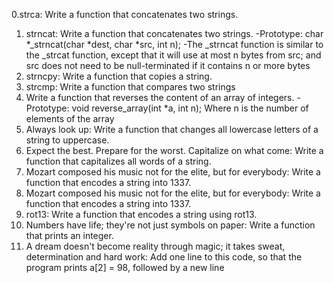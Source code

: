 0.strca: Write a function that concatenates two strings.
1. strncat: Write a function that concatenates two strings.
  -Prototype: char *_strncat(char *dest, char *src, int n);
  -The _strncat function is similar to the _strcat function, except that
it will use at most n bytes from src; and
src does not need to be null-terminated if it contains n or more bytes
2. strncpy: Write a function that copies a string.
3. strcmp: Write a function that compares two strings
4. Write a function that reverses the content of an array of integers.
  -Prototype: void reverse_array(int *a, int n); Where n is the number of elements of the array
5. Always look up: Write a function that changes all lowercase letters of a string to uppercase.
6. Expect the best. Prepare for the worst. Capitalize on what come: Write a function that capitalizes all words of a string.
7. Mozart composed his music not for the elite, but for everybody: Write a function that encodes a string into 1337.
7. Mozart composed his music not for the elite, but for everybody: Write a function that encodes a string into 1337.
8. rot13: Write a function that encodes a string using rot13.
9. Numbers have life; they're not just symbols on paper: Write a function that prints an integer.
10. A dream doesn't become reality through magic; it takes sweat, determination and hard work: Add one line to this code, so that the program prints a[2] = 98, followed by a new line